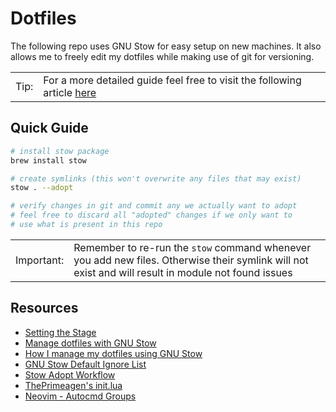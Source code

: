 # Dotfiles

The following repo uses GNU Stow for easy setup on new machines. It also allows me to freely edit my dotfiles while making use of git for versioning.

<!-- prettier-ignore -->
| | | 
|-|-|
| Tip: | For a more detailed guide feel free to visit the following article [here][_r0] |

## Quick Guide

```sh
# install stow package
brew install stow

# create symlinks (this won't overwrite any files that may exist)
stow . --adopt

# verify changes in git and commit any we actually want to adopt
# feel free to discard all "adopted" changes if we only want to
# use what is present in this repo
```

<!-- prettier-ignore -->
| | | 
|-|-|
| Important: | Remember to re-run the `stow` command whenever you add new files. Otherwise their symlink will not exist and will result in module not found issues |

## Resources

-   [Setting the Stage][_r0]
-   [Manage dotfiles with GNU Stow][_r1]
-   [How I manage my dotfiles using GNU Stow][_r2]
-   [GNU Stow Default Ignore List][_r3]
-   [Stow Adopt Workflow][_r4]
-   [ThePrimeagen's init.lua][_r5]
-   [Neovim - Autocmd Groups][_r6]

[_r0]: https://www.lelopez.io/blog/dev-environement
[_r1]: https://dr563105.github.io/blog/manage-dotfiles-with-gnu-stow/
[_r2]: https://tamerlan.dev/how-i-manage-my-dotfiles-using-gnu-stow/
[_r3]: https://www.gnu.org/software/stow/manual/stow.html#Types-And-Syntax-Of-Ignore-Lists
[_r4]: https://unix.stackexchange.com/a/698982
[_r5]: https://github.com/ThePrimeagen/init.lua/tree/master
[_r6]: https://neovim.io/doc/user/autocmd.html#autocmd-groups
[_r7]: https://github.com/nvim-neotest/nvim-nio
[_r8]: https://github.com/ThePrimeagen/harpoon/issues/302
